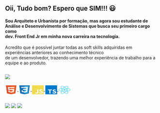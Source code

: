 ## Oii, Tudo bom? Espero que SIM!!! 😃 
#### Sou Arquiteto e Urbanista por formação, mas agora sou estudante de Análise e Desenvolvimento de Sistemas que busca seu primeiro cargo como <br> dev. Front End Jr em minha nova carreira na tecnologia.
Acredito que é possível juntar todas as soft skills adquiridas em experiências anteriores ao conhecimento técnico <br> de um desenvolvedor, trazendo uma melhor experiência de trabalho para a equipe e ao produto.
##
<div align="start">
  <a href="https://github.com/Patakori">
  <img height="180em" src="https://github-readme-stats.vercel.app/api/top-langs/?username=patakori&layout=compact&langs_count=7&theme=dracula"/>
</div>
<div style="display: inline_block"><br>
  <img align="center" alt="Edi-HTML" height="30" width="40" src="https://raw.githubusercontent.com/devicons/devicon/master/icons/html5/html5-original.svg">
  <img align="center" alt="Edi-CSS" height="30" width="40" src="https://raw.githubusercontent.com/devicons/devicon/master/icons/css3/css3-original.svg">
  <img align="center" alt="Edi-Js" height="30" width="40" src="https://raw.githubusercontent.com/devicons/devicon/master/icons/javascript/javascript-plain.svg">
  <img align="center" alt="Edi-Ts" height="30" width="40" src="https://raw.githubusercontent.com/devicons/devicon/master/icons/typescript/typescript-plain.svg">
  <img align="center" alt="Edi-React" height="30" width="40" src="https://raw.githubusercontent.com/devicons/devicon/master/icons/react/react-original.svg"> 
  
</div>
  
  ##
 
<div> 
  <a href = "mailto:dev.edilsonmahmed@gmail.com"><img src="https://img.shields.io/badge/-Gmail-%23333?style=for-the-badge&logo=gmail&logoColor=white" target="_blank"></a>
  <a href="https://www.linkedin.com/in/edilson-da-silva-mahmed-96046094" target="_blank"><img src="https://img.shields.io/badge/-LinkedIn-%230077B5?style=for-the-badge&logo=linkedin&logoColor=white" target="_blank"></a> 
  <img src="https://img.shields.io/badge/Tailwind_CSS-38B2AC?style=for-the-badge&logo=tailwind-css&logoColor=white" target="_blank"> 
</div>

